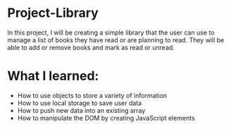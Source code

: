 # Project-Library

In this project, I will be creating a simple library that the user can use to manage a list of books they have read or are planning to read. They will be able to add or remove books and mark as read or unread.

<h1>What I learned:</h1>

<ul>
    <li>How to use objects to store a variety of information</li>
    <li>How to use local storage to save user data</li>
    <li>How to push new data into an existing array</li>
    <li>How to manipulate the DOM by creating JavaScript elements</li>
</ul>